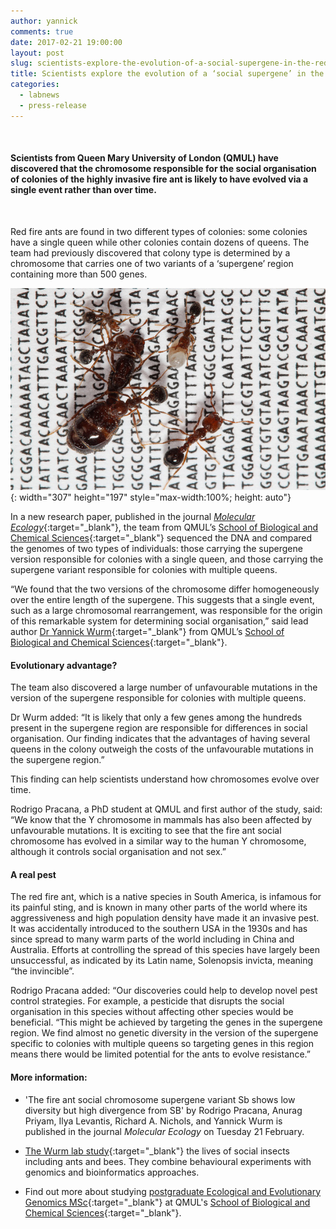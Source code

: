 ```yaml
---
author: yannick
comments: true
date: 2017-02-21 19:00:00
layout: post
slug: scientists-explore-the-evolution-of-a-social-supergene-in-the-red-fire-ant
title: Scientists explore the evolution of a ‘social supergene’ in the red fire ant
categories:
  - labnews
  - press-release
---
```


<br />

#### Scientists from Queen Mary University of London (QMUL) have discovered that the chromosome responsible for the social organisation of colonies of the highly invasive fire ant is likely to have evolved via a single event rather than over time.

<br />

Red fire ants are found in two different types of colonies: some colonies have a single queen while other colonies contain dozens of queens. The team had previously discovered that colony type is determined by a chromosome that carries one of two variants of a ‘supergene’ region containing more than 500 genes.

![Credit: Romain Libbrecht and Yannick Wurm](/img/news/red-fire-ant-c-yannick-wurm-640.jpg#center){: width="307" height="197" style="max-width:100%; height: auto"}

In a new research paper, published in the journal [*Molecular Ecology*](//onlinelibrary.wiley.com/journal/10.1111/(ISSN)1365-294X){:target="_blank"}, the team from QMUL’s [School of Biological and Chemical Sciences](https://www.qmul.ac.uk/sbbs/){:target="_blank"} sequenced the DNA and compared the genomes of two types of individuals: those carrying the supergene version responsible for colonies with a single queen, and those carrying the supergene variant responsible for colonies with multiple queens.

“We found that the two versions of the chromosome differ homogeneously over the entire length of the supergene. This suggests that a single event, such as a large chromosomal rearrangement, was responsible for the origin of this remarkable system for determining social organisation,” said lead author [Dr Yannick Wurm](https://www.qmul.ac.uk/sbbs/staff/yannickwurm.html){:target="_blank"} from QMUL’s [School of Biological and Chemical Sciences](https://www.qmul.ac.uk/sbbs/){:target="_blank"}.

#### Evolutionary advantage?

The team also discovered a large number of unfavourable mutations in the version of the supergene responsible for colonies with multiple queens.

Dr Wurm added: “It is likely that only a few genes among the hundreds present in the supergene region are responsible for differences in social organisation. Our finding indicates that the advantages of having several queens in the colony outweigh the costs of the unfavourable mutations in the supergene region.”

This finding can help scientists understand how chromosomes evolve over time.

Rodrigo Pracana, a PhD student at QMUL and first author of the study, said: “We know that the Y chromosome in mammals has also been affected by unfavourable mutations. It is exciting to see that the fire ant social chromosome has evolved in a similar way to the human Y chromosome, although it controls social organisation and not sex.”

#### A real pest

The red fire ant, which is a native species in South America, is infamous for its painful sting, and is known in many other parts of the world where its aggressiveness and high population density have made it an invasive pest. It was accidentally introduced to the southern USA in the 1930s and has since spread to many warm parts of the world including in China and Australia. Efforts at controlling the spread of this species have largely been unsuccessful, as indicated by its Latin name, Solenopsis invicta, meaning “the invincible”.

Rodrigo Pracana added: “Our discoveries could help to develop novel pest control strategies. For example, a pesticide that disrupts the social organisation in this species without affecting other species would be beneficial.
“This might be achieved by targeting the genes in the supergene region. We find almost no genetic diversity in the version of the supergene specific to colonies with multiple queens so targeting genes in this region means there would be limited potential for the ants to evolve resistance.”

#### More information:

- 'The fire ant social chromosome supergene variant Sb shows low diversity but high divergence from SB' by Rodrigo Pracana, Anurag Priyam, Ilya Levantis, Richard A. Nichols, and Yannick Wurm is published in the journal *Molecular Ecology* on Tuesday 21 February.

- [The Wurm lab study](//wurmlab.github.io/){:target="_blank"} the lives of social insects including ants and bees. They combine behavioural experiments with genomics and bioinformatics approaches.

- Find out more about studying [postgraduate Ecological and Evolutionary Genomics MSc](//www.qmul.ac.uk/postgraduate/taught/coursefinder/courses/121430.html){:target="_blank"} at QMUL's [School of Biological and Chemical Sciences](/https://www.qmul.ac.uk/sbbs/){:target="_blank"}.
